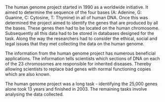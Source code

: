 The human genome project started in 1990 as a worldwide initiative. It aimed to determine the sequence of the four bases (A: Adenine, G: Guanine, C: Cytosine, T: Thymine) in all of human DNA. Once this was determined the project aimed to identify the genes that are produced by all the bases. These genes then had to be located on the human chromosome. Subsequently all this data had to be stored in databases designed for the task. Along the way the researchers had to consider the ethical, social and legal issues that they met collecting the data on the human genome.

The information from the human genome project has numerous beneficial applications. The information tells scientists which sections of DNA on each of the 23 chromosomes are responsible for inherited diseases. Thereby allowing scientists to replace bad genes with normal functioning copies which are also known.

The human genome project was a long task - identifying the 25,000 genes alone took 13 years and finished in 2003. The remaining tasks involve analysing the data collected.